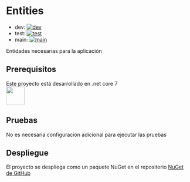 # Entities

- dev: [![dev](https://github.com/Inglesefe/Entities/actions/workflows/build.yml/badge.svg?branch=dev)](https://github.com/Inglesefe/Entities/actions/workflows/build.yml)  
- test: [![test](https://github.com/Inglesefe/Entities/actions/workflows/build.yml/badge.svg?branch=test)](https://github.com/Inglesefe/Entities/actions/workflows/build.yml)  
- main: [![main](https://github.com/Inglesefe/Entities/actions/workflows/build.yml/badge.svg?branch=main)](https://github.com/Inglesefe/Entities/actions/workflows/build.yml)

Entidades necesarias para la aplicación

## Prerequisitos

Este proyecto está desarrollado en .net core 7  
[<img src="https://adrianwilczynski.gallerycdn.vsassets.io/extensions/adrianwilczynski/asp-net-core-switcher/2.0.2/1577043327534/Microsoft.VisualStudio.Services.Icons.Default" width="50px" height="50px" />](https://dotnet.microsoft.com/en-us/download/dotnet/7.0)  

## Pruebas

No es necesaria configuración adicional para ejecutar las pruebas

## Despliegue

El proyecto se despliega como un paquete NuGet en el repositorio [NuGet de GitHub](https://github.com/Inglesefe/Entities/pkgs/nuget/Entities)